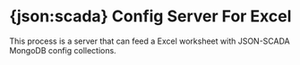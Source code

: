 # {json:scada} Config Server For Excel

This process is a server that can feed a Excel worksheet with JSON-SCADA MongoDB config collections.
